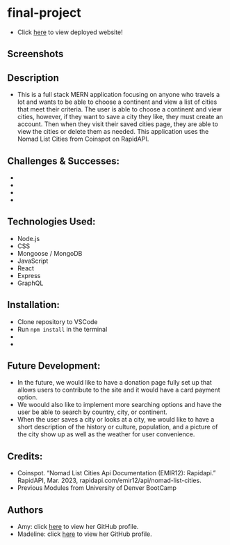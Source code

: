 # final-project
- Click [here](heroku) to view deployed website!
## Screenshots

## Description
- This is a full stack MERN application focusing on anyone who travels a lot and wants to be able to choose a continent and view a list of cities that meet their criteria. The user is able to choose a continent and view cities, however, if they want to save a city they like, they must create an account. Then when they visit their saved cities page, they are able to view the cities or delete them as needed. This application uses the Nomad List Cities from Coinspot on RapidAPI.
## Challenges & Successes:
- 
-
-
-
## Technologies Used:
- Node.js
- CSS
- Mongoose / MongoDB
- JavaScript
- React
- Express
- GraphQL
## Installation:
- Clone repository to VSCode 
- Run `npm install` in the terminal
- 
- 
## Future Development:
- In the future, we would like to have a donation page fully set up that allows users to contribute to the site and it would have a card payment option. 
- We woould also like to implement more searching options and have the user be able to search by country, city, or continent.
- When the user saves a city or looks at a city, we would like to have a short description of the history or culture, population, and a picture of the city show up as well as the weather for user convenience.
## Credits:
- Coinspot. “Nomad List Cities Api Documentation (EMIR12): Rapidapi.” RapidAPI, Mar. 2023, rapidapi.com/emir12/api/nomad-list-cities. 
- Previous Modules from University of Denver BootCamp 

## Authors 
- Amy: click [here](https://github.com/Akleynhans) to view her GitHub profile.
- Madeline: click [here](https://github.com/M-deline) to view her GitHub profile.



